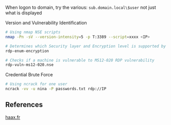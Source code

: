 
When logon to domain, try the various: `sub.domain.local\$user` not just what is displayed 


Version and Vulnerability Identification
```bash
# Using nmap NSE scripts
nmap -Pn -sV --version-intensity=5 -p T:3389 --script=xxxx <IP>

# Determines which Security layer and Encryption level is supported by the RDP service
rdp-enum-encryption

# Checks if a machine is vulnerable to MS12-020 RDP vulnerability
rdp-vuln-ms12-020.nse 
```


Credential Brute Force
```bash
# Using ncrack for one user
ncrack -vv -u nina -P passwords.txt rdp://IP
```


## References

[haax.fr](https://cheatsheet.haax.fr/network/services-enumeration/3389_rdp/)